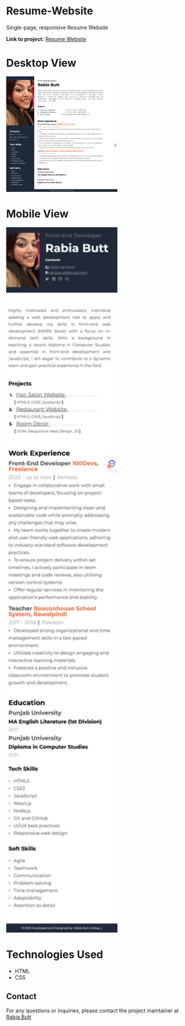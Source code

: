 # Resume-Website
Single-page, responsive Resume Website

**Link to project:** [Resume Website](https://rabia-butt-resume.netlify.app/)

# Desktop View

<img src="./rabia-butt-resume.netlify.app.png" width="300px">

# Mobile View
<img src="./rabia-butt-resume.netlify.app_(iPhone 12 Pro).png" width="300px">


# Technologies Used

- HTML
- CSS


## Contact

For any questions or inquiries, please contact the project maintainer at [Rabia Butt](mailto:air.bay.x@gmail.com?subject=[GitHub]%20Source%20Han%20Sans)



